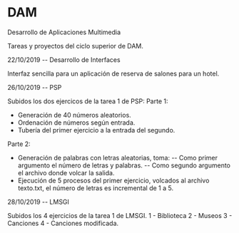 # DAM
Desarrollo de Aplicaciones Multimedia

Tareas y proyectos del ciclo superior de DAM.

22/10/2019 -- Desarrollo de Interfaces

Interfaz sencilla para un aplicación de reserva de salones para un hotel.


26/10/2019 -- PSP

Subidos los dos ejercicos de la tarea 1 de PSP:
Parte 1:
- Generación de 40 números aleatorios.
- Ordenación de números según entrada.
- Tubería del primer ejercicio a la entrada del segundo.

Parte 2:
- Generación de palabras con letras aleatorias, toma:
-- Como primer argumento el número de letras y palabras.
-- Como segundo argumento el archivo donde volcar la salida.
- Ejecución de 5 procesos del primer ejercicio, volcados al archivo texto.txt, el número de letras es incremental de 1 a 5.


28/10/2019 -- LMSGI

Subidos los 4 ejercicios de la tarea 1 de LMSGI.
1 - Biblioteca
2 - Museos
3 - Canciones
4 - Canciones modificada.
